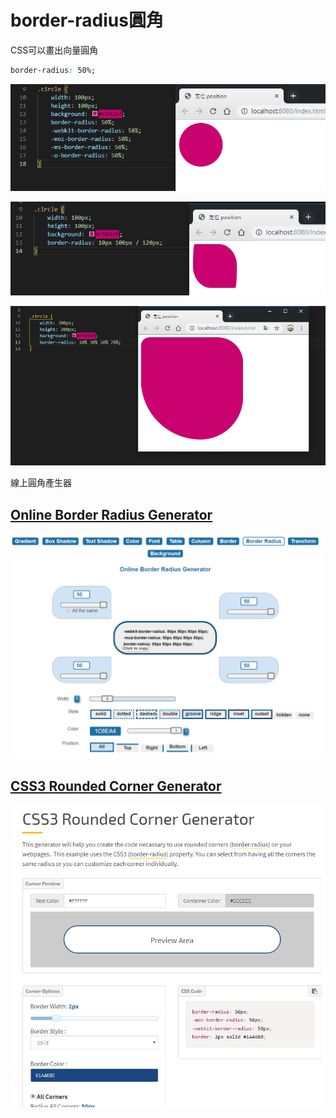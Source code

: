 # border-radius圓角

CSS可以畫出向量圓角

```css
border-radius: 50%;
```

![](.gitbook/assets/image%20%2814%29.png)

![](.gitbook/assets/image%20%2819%29.png)

![](.gitbook/assets/image%20%2812%29.png)

線上圓角產生器

## [Online Border Radius Generator](https://html-css-js.com/css/generator/border-radius/)

![](.gitbook/assets/image%20%2813%29.png)

## [CSS3 Rounded Corner Generator](https://www.cssportal.com/css3-rounded-corner/)

![](.gitbook/assets/image%20%2823%29.png)

